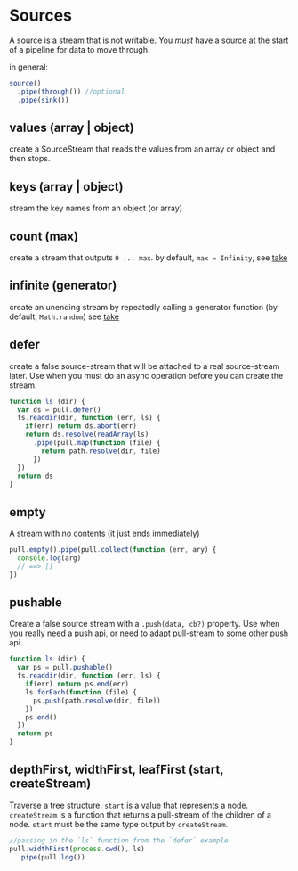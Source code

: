 # Sources

A source is a stream that is not writable.
You *must* have a source at the start of a pipeline
for data to move through.

in general:

``` js
source()
  .pipe(through()) //optional
  .pipe(sink())
```

## values (array | object)

create a SourceStream that reads the values from an array or object and then stops.

## keys (array | object)

stream the key names from an object (or array)

## count (max)

create a stream that outputs `0 ... max`.
by default, `max = Infinity`, see
[take](https://github.com/dominictarr/pull-stream/blob/master/docs/throughs.md#take_test)

## infinite (generator)

create an unending stream by repeatedly calling a generator
function (by default, `Math.random`)
see
[take](https://github.com/dominictarr/pull-stream/blob/master/docs/throughs.md#take_test)

## defer

create a false source-stream that will be attached to a 
real source-stream later. Use when you must do an async
operation before you can create the stream.


``` js
function ls (dir) {
  var ds = pull.defer()
  fs.readdir(dir, function (err, ls) {
    if(err) return ds.abort(err)
    return ds.resolve(readArray(ls)
      .pipe(pull.map(function (file) {
        return path.resolve(dir, file)
      })
  })
  return ds
}
```

## empty

A stream with no contents (it just ends immediately)

``` js
pull.empty().pipe(pull.collect(function (err, ary) {
  console.log(arg)
  // ==> []
})
```

## pushable

Create a false source stream with a `.push(data, cb?)`
property. Use when you really need a push api,
or need to adapt pull-stream to some other push api.

``` js
function ls (dir) {
  var ps = pull.pushable()
  fs.readdir(dir, function (err, ls) {
    if(err) return ps.end(err)
    ls.forEach(function (file) {
      ps.push(path.resolve(dir, file))
    })
    ps.end()
  })
  return ps
}
```

## depthFirst, widthFirst, leafFirst (start, createStream)

Traverse a tree structure. `start` is a value that represents
a node. `createStream` is a function that returns
a pull-stream of the children of a node.
`start` must be the same type output by `createStream`.

``` js
//passing in the `ls` function from the `defer` example.
pull.widthFirst(process.cwd(), ls)
  .pipe(pull.log())
```

